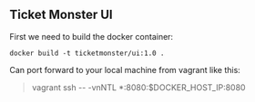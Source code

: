 ## Ticket Monster UI

First we need to build the docker container:

```
docker build -t ticketmonster/ui:1.0 .
```

Can port forward to your local machine from vagrant like this:

> vagrant ssh -- -vnNTL *:8080:$DOCKER_HOST_IP:8080
